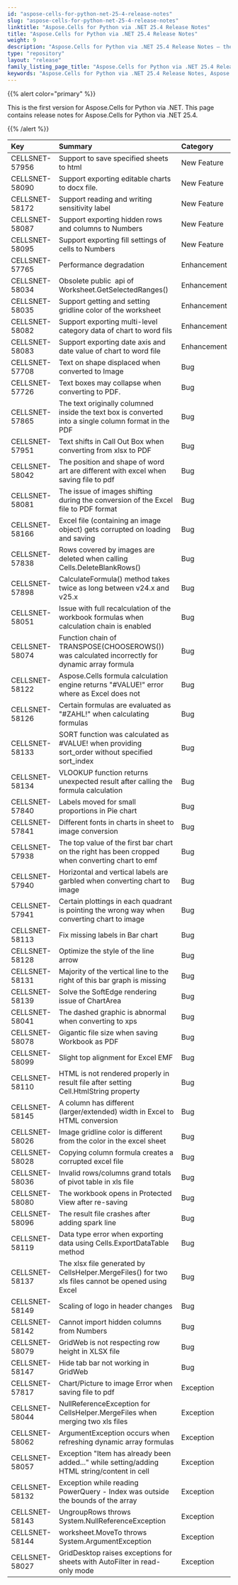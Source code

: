 ```yaml
---
id: "aspose-cells-for-python-net-25-4-release-notes"
slug: "aspose-cells-for-python-net-25-4-release-notes"
linktitle: "Aspose.Cells for Python via .NET 25.4 Release Notes"
title: "Aspose.Cells for Python via .NET 25.4 Release Notes"
weight: 9
description: "Aspose.Cells for Python via .NET 25.4 Release Notes – the latest enhancements, new features, and fixes."
type: "repository"
layout: "release"
family_listing_page_title: "Aspose.Cells for Python via .NET 25.4 Release Notes"
keywords: "Aspose.Cells for Python via .NET 25.4 Release Notes, Aspose.Cells for Python via .NET 25.4 updates and fixes"
---
```


{{% alert color="primary" %}} 

This is the first version for Aspose.Cells for Python via .NET.
This page contains release notes for Aspose.Cells for Python via .NET 25.4.

{{% /alert %}} 

|**Key**|**Summary**|**Category**|
| :- | :- | :- |
|CELLSNET-57956|Support to save specified sheets to html|New Feature
|CELLSNET-58090|Support exporting editable charts to docx file.|New Feature
|CELLSNET-58172|Support reading and writing sensitivity label|New Feature
|CELLSNET-58087|Support exporting hidden rows and columns to Numbers|New Feature
|CELLSNET-58095|Support exporting fill settings of cells to Numbers|New Feature
|CELLSNET-57765|Performance degradation|Enhancement
|CELLSNET-58034|Obsolete public  api of Worksheet.GetSelectedRanges()|Enhancement
|CELLSNET-58035|Support getting and setting gridline color of the worksheet|Enhancement
|CELLSNET-58082|Support exporting multi-level category data of chart to word fils|Enhancement
|CELLSNET-58083|Support exporting date axis and date value of chart to word file|Enhancement
|CELLSNET-57708|Text on shape displaced when converted to Image|Bug
|CELLSNET-57726|Text boxes may collapse when converting to PDF.|Bug
|CELLSNET-57865|The text originally columned inside the text box is converted into a single column format in the PDF|Bug
|CELLSNET-57951|Text shifts in Call Out Box when converting from xlsx to PDF|Bug
|CELLSNET-58042|The position and shape of word art are different with excel when saving file to pdf|Bug
|CELLSNET-58081|The issue of images shifting during the conversion of the Excel file to PDF format|Bug
|CELLSNET-58166|Excel file (containing an image object) gets corrupted on loading and saving|Bug
|CELLSNET-57838|Rows covered by images are deleted when calling Cells.DeleteBlankRows()|Bug
|CELLSNET-57898|CalculateFormula() method takes twice as long between v24.x and v25.x|Bug
|CELLSNET-58051|Issue with full recalculation of the workbook formulas when calculation chain is enabled|Bug
|CELLSNET-58074|Function chain of TRANSPOSE(CHOOSEROWS()) was calculated incorrectly for dynamic array formula|Bug
|CELLSNET-58122|Aspose.Cells formula calculation engine returns "#VALUE!" error where as Excel does not|Bug
|CELLSNET-58126|Certain formulas are evaluated as "#ZAHL!" when calculating formulas|Bug
|CELLSNET-58133|SORT function was calculated as #VALUE! when providing sort_order without specified sort_index|Bug
|CELLSNET-58134|VLOOKUP function returns unexpected result after calling the formula calculation|Bug
|CELLSNET-57840|Labels moved for small proportions in Pie chart|Bug
|CELLSNET-57841|Different fonts in charts in sheet to image conversion|Bug
|CELLSNET-57938|The top value of the first bar chart on the right has been cropped when converting chart to emf|Bug
|CELLSNET-57940|Horizontal and vertical labels are garbled when converting chart to image|Bug
|CELLSNET-57941|Certain plottings in each quadrant is pointing the wrong way when converting chart to image|Bug
|CELLSNET-58113|Fix missing labels in Bar chart|Bug
|CELLSNET-58128|Optimize the style of the line arrow|Bug
|CELLSNET-58131|Majority of the vertical line to the right of this bar graph is missing|Bug
|CELLSNET-58139|Solve the SoftEdge rendering issue of ChartArea|Bug
|CELLSNET-58041|The dashed graphic is abnormal when converting to xps|Bug
|CELLSNET-58078|Gigantic file size when saving Workbook as PDF|Bug
|CELLSNET-58099|Slight top alignment for Excel EMF|Bug
|CELLSNET-58110|HTML is not rendered properly in result file after setting Cell.HtmlString property|Bug
|CELLSNET-58145|A column has different (larger/extended) width in Excel to HTML conversion|Bug
|CELLSNET-58026|Image gridline color is different from the color in the excel sheet|Bug
|CELLSNET-58028|Copying column formula creates a corrupted excel file|Bug
|CELLSNET-58036|Invalid rows/columns grand totals of pivot table in xls file|Bug
|CELLSNET-58080|The workbook opens in Protected View after re-saving|Bug
|CELLSNET-58096|The result file crashes after adding spark line|Bug
|CELLSNET-58119|Data type error when exporting data using Cells.ExportDataTable method|Bug
|CELLSNET-58137|The xlsx file generated by CellsHelper.MergeFiles() for two xls files cannot be opened using Excel|Bug
|CELLSNET-58149|Scaling of logo in header changes|Bug
|CELLSNET-58142|Cannot import hidden columns from Numbers|Bug
|CELLSNET-58079|GridWeb is not respecting row height in XLSX file|Bug
|CELLSNET-58147|Hide tab bar not working in GridWeb|Bug
|CELLSNET-57817|Chart/Picture to image Error when saving file to pdf|Exception
|CELLSNET-58044|NullReferenceException for CellsHelper.MergeFiles when merging two xls files|Exception
|CELLSNET-58062|ArgumentException occurs when refreshing dynamic array formulas|Exception
|CELLSNET-58057|Exception "Item has already been added..." while setting/adding HTML string/content in cell|Exception
|CELLSNET-58132|Exception while reading PowerQuery - Index was outside the bounds of the array|Exception
|CELLSNET-58143|UngroupRows throws System.NullReferenceException|Exception
|CELLSNET-58144|worksheet.MoveTo throws System.ArgumentException|Exception
|CELLSNET-58027|GridDesktop raises exceptions for sheets with AutoFilter in read-only mode|Exception